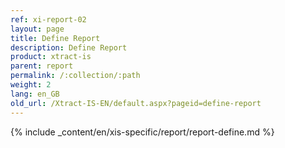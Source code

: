 ```yaml
---
ref: xi-report-02
layout: page
title: Define Report
description: Define Report
product: xtract-is
parent: report
permalink: /:collection/:path
weight: 2
lang: en_GB
old_url: /Xtract-IS-EN/default.aspx?pageid=define-report
---
```

{% include _content/en/xis-specific/report/report-define.md %}
